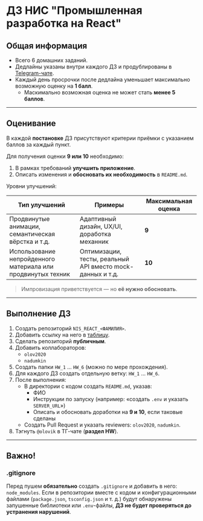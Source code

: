 # ДЗ НИС "Промышленная разработка на React"

## Общая информация

- Всего 6 домашних заданий.
- Дедлайны указаны внутри каждого ДЗ и продублированы в [Telegram-чате](https://t.me/nis_react2526).
- Каждый день просрочки после дедлайна уменьшает максимально возможную оценку на **1 балл**.
    - Маскимально возможная оценка не может стать **менее 5 баллов**.

---

## Оценивание

В каждой **постановке** ДЗ присутствуют критерии приёмки с указанием баллов за каждый пункт.

Для получения оценки **9 или 10** необходимо:

1. В рамках требований **улучшить приложение**.
2. Описать изменения и **обосновать их необходимость** в `README.md`.

Уровни улучшений:

| Тип улучшений | Примеры                                                | Максимальная оценка |
|---------------|--------------------------------------------------------|---------------------|
| Продвинутые анимации, семантическая вёрстка и т.д. | Адаптивный дизайн, UX/UI, доработка механник           | **9** |
| Использование непройденного материала или продвинутых техник | Оптимизации, тесты, реальный API вместо mock-данных и т.д. | **10** |

> Импровизация приветствуется — но **её нужно обосновать**.

---

## Выполнение ДЗ

1. Создать репозиторий `NIS_REACT_<ФАМИЛИЯ>`.
2. Добавить ссылку на него в [таблицу](https://docs.google.com/spreadsheets/d/1JppQwcUbpIr6JqTpkk6kICBEZVdSb-Ekh31SKONGP_E/edit?gid=1470405050#gid=1470405050).
3. Сделать репозиторий **публичным**.
4. Добавить коллабораторов:
    - `olov2020`
    - `nadumkin`
5. Создать папки `HW_1` ... `HW_6` (можно по мере прохождения).
6. Для каждого ДЗ создать отдельную ветку: `HW_1` ... `HW_6`.
7. После выполнения:
    - В директории с кодом создать `README.md`, указав:
        - ФИО
        - Инструкции по запуску (например: «создать `.env` и указать `SERVER_URL`»)
        - Описать и обосновать доработки на **9 и 10**, если таковые сделаны
    - Создать Pull Request и указать reviewers: `olov2020`, `nadumkin`.
8. Тэгнуть `@olovik` в ТГ-чате (**раздел HW**).

---

## Важно!

### .gitignore

Перед пушем **обязательно** создать `.gitignore` и добавить в него: `node_modules`.
Если в репозитории вместе с кодом и конфигурационными файлами (`package.json`, `tsconfig.json` и т. д.) будут обнаружены запушенные библиотеки или `.env`-файлы, **ДЗ не будет проверяться до устранения нарушений**.
